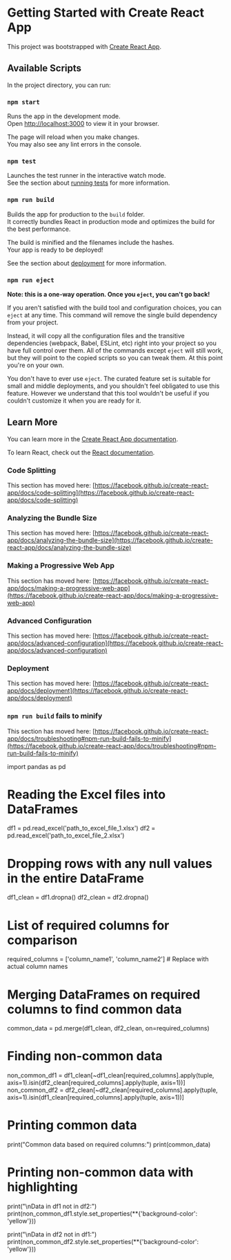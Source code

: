 # Getting Started with Create React App

This project was bootstrapped with [Create React App](https://github.com/facebook/create-react-app).

## Available Scripts

In the project directory, you can run:

### `npm start`

Runs the app in the development mode.\
Open [http://localhost:3000](http://localhost:3000) to view it in your browser.

The page will reload when you make changes.\
You may also see any lint errors in the console.

### `npm test`

Launches the test runner in the interactive watch mode.\
See the section about [running tests](https://facebook.github.io/create-react-app/docs/running-tests) for more information.

### `npm run build`

Builds the app for production to the `build` folder.\
It correctly bundles React in production mode and optimizes the build for the best performance.

The build is minified and the filenames include the hashes.\
Your app is ready to be deployed!

See the section about [deployment](https://facebook.github.io/create-react-app/docs/deployment) for more information.

### `npm run eject`

**Note: this is a one-way operation. Once you `eject`, you can't go back!**

If you aren't satisfied with the build tool and configuration choices, you can `eject` at any time. This command will remove the single build dependency from your project.

Instead, it will copy all the configuration files and the transitive dependencies (webpack, Babel, ESLint, etc) right into your project so you have full control over them. All of the commands except `eject` will still work, but they will point to the copied scripts so you can tweak them. At this point you're on your own.

You don't have to ever use `eject`. The curated feature set is suitable for small and middle deployments, and you shouldn't feel obligated to use this feature. However we understand that this tool wouldn't be useful if you couldn't customize it when you are ready for it.

## Learn More

You can learn more in the [Create React App documentation](https://facebook.github.io/create-react-app/docs/getting-started).

To learn React, check out the [React documentation](https://reactjs.org/).

### Code Splitting

This section has moved here: [https://facebook.github.io/create-react-app/docs/code-splitting](https://facebook.github.io/create-react-app/docs/code-splitting)

### Analyzing the Bundle Size

This section has moved here: [https://facebook.github.io/create-react-app/docs/analyzing-the-bundle-size](https://facebook.github.io/create-react-app/docs/analyzing-the-bundle-size)

### Making a Progressive Web App

This section has moved here: [https://facebook.github.io/create-react-app/docs/making-a-progressive-web-app](https://facebook.github.io/create-react-app/docs/making-a-progressive-web-app)

### Advanced Configuration

This section has moved here: [https://facebook.github.io/create-react-app/docs/advanced-configuration](https://facebook.github.io/create-react-app/docs/advanced-configuration)

### Deployment

This section has moved here: [https://facebook.github.io/create-react-app/docs/deployment](https://facebook.github.io/create-react-app/docs/deployment)

### `npm run build` fails to minify

This section has moved here: [https://facebook.github.io/create-react-app/docs/troubleshooting#npm-run-build-fails-to-minify](https://facebook.github.io/create-react-app/docs/troubleshooting#npm-run-build-fails-to-minify)


import pandas as pd

# Reading the Excel files into DataFrames
df1 = pd.read_excel('path_to_excel_file_1.xlsx')
df2 = pd.read_excel('path_to_excel_file_2.xlsx')

# Dropping rows with any null values in the entire DataFrame
df1_clean = df1.dropna()
df2_clean = df2.dropna()

# List of required columns for comparison
required_columns = ['column_name1', 'column_name2']  # Replace with actual column names

# Merging DataFrames on required columns to find common data
common_data = pd.merge(df1_clean, df2_clean, on=required_columns)

# Finding non-common data
non_common_df1 = df1_clean[~df1_clean[required_columns].apply(tuple, axis=1).isin(df2_clean[required_columns].apply(tuple, axis=1))]
non_common_df2 = df2_clean[~df2_clean[required_columns].apply(tuple, axis=1).isin(df1_clean[required_columns].apply(tuple, axis=1))]

# Printing common data
print("Common data based on required columns:")
print(common_data)

# Printing non-common data with highlighting
print("\nData in df1 not in df2:")
print(non_common_df1.style.set_properties(**{'background-color': 'yellow'}))

print("\nData in df2 not in df1:")
print(non_common_df2.style.set_properties(**{'background-color': 'yellow'}))